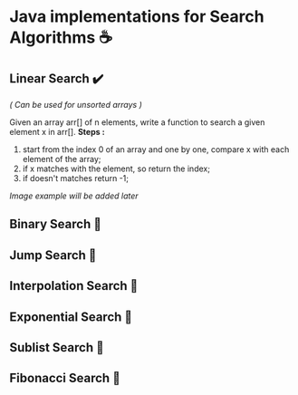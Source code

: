 # Java implementations for Search Algorithms :coffee:  

## Linear Search :heavy_check_mark:
*( Can be used for unsorted arrays )*

Given an array arr[] of n elements, write a function to search a given element x in arr[].
**Steps :**
1. start from the index 0 of an array and one by one, compare x with each element of the array;
2. if x matches with the element, so return the index;
3. if doesn't matches return -1;

*Image example will be added later*

## Binary Search :construction:
## Jump Search :construction:
## Interpolation Search :construction:
## Exponential Search :construction:
## Sublist Search :construction:
## Fibonacci Search :construction:
